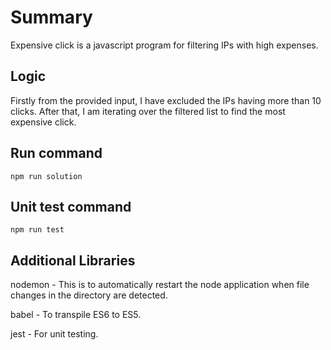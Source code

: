 # Summary
Expensive click is a javascript program for filtering IPs with high expenses.

## Logic
Firstly from the provided input, I have excluded the IPs having more than 10 clicks. After that, I am iterating over the filtered list to find the most expensive click.

## Run command

```
npm run solution
```

## Unit test command

```
npm run test
```

## Additional Libraries
 nodemon - This is to automatically restart the node application when file changes in the directory are detected.

 babel - To transpile ES6 to ES5.

 jest - For unit testing.